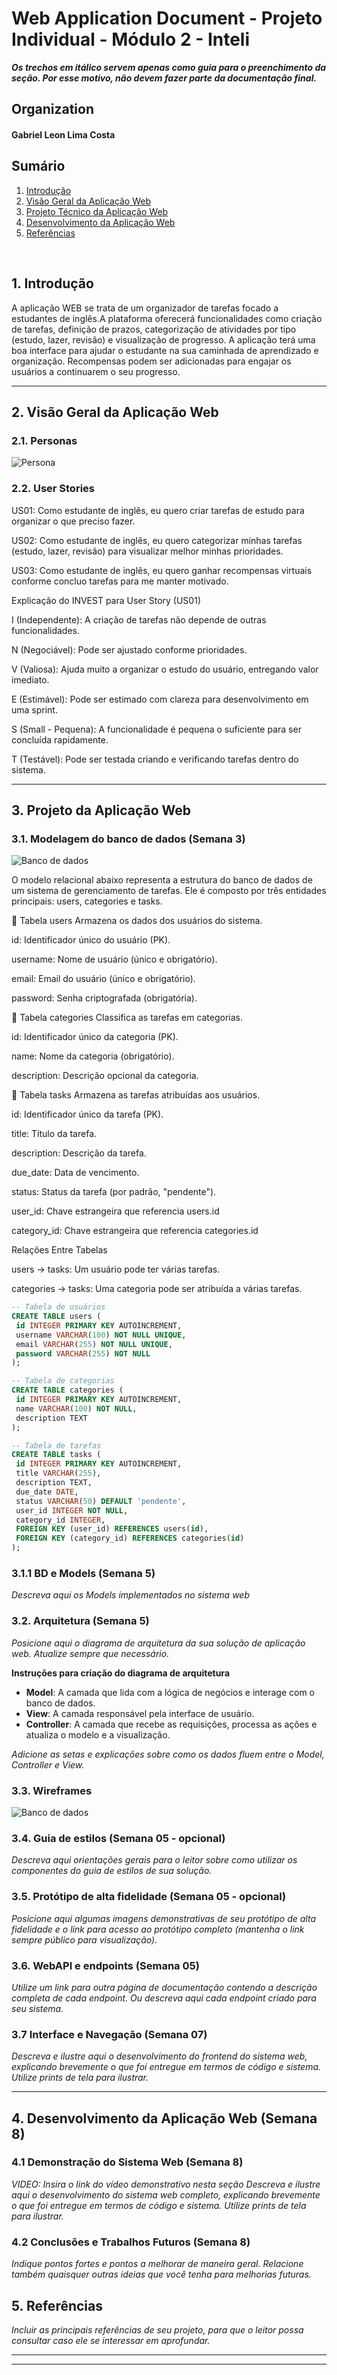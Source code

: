 # Web Application Document - Projeto Individual - Módulo 2 - Inteli

**_Os trechos em itálico servem apenas como guia para o preenchimento da seção. Por esse motivo, não devem fazer parte da documentação final._**

## Organization

#### Gabriel Leon Lima Costa

## Sumário

1. [Introdução](#c1)  
2. [Visão Geral da Aplicação Web](#c2)  
3. [Projeto Técnico da Aplicação Web](#c3)  
4. [Desenvolvimento da Aplicação Web](#c4)  
5. [Referências](#c5)  

<br>

## <a name="c1"></a>1. Introdução 


A aplicação WEB se trata de um organizador de tarefas focado a estudantes de inglês.A plataforma oferecerá funcionalidades como criação de tarefas, definição de prazos, categorização de atividades por tipo (estudo, lazer, revisão) e visualização de progresso. A aplicação terá uma boa interface para ajudar o estudante na sua caminhada de aprendizado e organização. Recompensas podem ser adicionadas para engajar os usuários a continuarem o seu progresso.

---

## <a name="c2"></a>2. Visão Geral da Aplicação Web

### 2.1. Personas 

![Persona ](imagens/persona.png)

### 2.2. User Stories 


US01:	Como estudante de inglês, eu quero criar tarefas de estudo para organizar o que preciso fazer.

US02:	Como estudante de inglês, eu quero categorizar minhas tarefas (estudo, lazer, revisão) para visualizar melhor minhas prioridades.

US03:	Como estudante de inglês, eu quero ganhar recompensas virtuais conforme concluo tarefas para me manter motivado.

Explicação do INVEST para User Story (US01)

I (Independente): A criação de tarefas não depende de outras funcionalidades.

N (Negociável): Pode ser ajustado conforme prioridades.

V (Valiosa): Ajuda muito a organizar o estudo do usuário, entregando valor imediato.

E (Estimável): Pode ser estimado com clareza para desenvolvimento em uma sprint.

S (Small - Pequena): A funcionalidade é pequena o suficiente para ser concluída rapidamente.

T (Testável): Pode ser testada criando e verificando tarefas dentro do sistema.



---

## <a name="c3"></a>3. Projeto da Aplicação Web

### 3.1. Modelagem do banco de dados  (Semana 3)

![Banco de dados ](imagens/modelo-banco.png)

O modelo relacional abaixo representa a estrutura do banco de dados de um sistema de gerenciamento de tarefas. Ele é composto por três entidades principais: users, categories e tasks.

🔹 Tabela users
Armazena os dados dos usuários do sistema.

id: Identificador único do usuário (PK).

username: Nome de usuário (único e obrigatório).

email: Email do usuário (único e obrigatório).

password: Senha criptografada (obrigatória).

🔹 Tabela categories
Classifica as tarefas em categorias.

id: Identificador único da categoria (PK).

name: Nome da categoria (obrigatório).

description: Descrição opcional da categoria.

🔹 Tabela tasks
Armazena as tarefas atribuídas aos usuários.

id: Identificador único da tarefa (PK).

title: Título da tarefa.

description: Descrição da tarefa.

due_date: Data de vencimento.

status: Status da tarefa (por padrão, "pendente").

user_id: Chave estrangeira que referencia users.id 

category_id: Chave estrangeira que referencia categories.id 

Relações Entre Tabelas

users → tasks: Um usuário pode ter várias tarefas. 

categories → tasks: Uma categoria pode ser atribuída a várias tarefas. 

 ```sql
 -- Tabela de usuários
CREATE TABLE users (
  id INTEGER PRIMARY KEY AUTOINCREMENT,
  username VARCHAR(100) NOT NULL UNIQUE,
  email VARCHAR(255) NOT NULL UNIQUE,
  password VARCHAR(255) NOT NULL
);

-- Tabela de categorias
CREATE TABLE categories (
  id INTEGER PRIMARY KEY AUTOINCREMENT,
  name VARCHAR(100) NOT NULL,
  description TEXT
);

-- Tabela de tarefas
CREATE TABLE tasks (
  id INTEGER PRIMARY KEY AUTOINCREMENT,
  title VARCHAR(255),
  description TEXT,
  due_date DATE,
  status VARCHAR(50) DEFAULT 'pendente',
  user_id INTEGER NOT NULL,
  category_id INTEGER,
  FOREIGN KEY (user_id) REFERENCES users(id),
  FOREIGN KEY (category_id) REFERENCES categories(id)
);

```



### 3.1.1 BD e Models (Semana 5)
*Descreva aqui os Models implementados no sistema web*

### 3.2. Arquitetura (Semana 5)

*Posicione aqui o diagrama de arquitetura da sua solução de aplicação web. Atualize sempre que necessário.*

**Instruções para criação do diagrama de arquitetura**  
- **Model**: A camada que lida com a lógica de negócios e interage com o banco de dados.
- **View**: A camada responsável pela interface de usuário.
- **Controller**: A camada que recebe as requisições, processa as ações e atualiza o modelo e a visualização.
  
*Adicione as setas e explicações sobre como os dados fluem entre o Model, Controller e View.*

### 3.3. Wireframes 

![Banco de dados ](imagens/wireframe.png)

### 3.4. Guia de estilos (Semana 05 - opcional)

*Descreva aqui orientações gerais para o leitor sobre como utilizar os componentes do guia de estilos de sua solução.*


### 3.5. Protótipo de alta fidelidade (Semana 05 - opcional)

*Posicione aqui algumas imagens demonstrativas de seu protótipo de alta fidelidade e o link para acesso ao protótipo completo (mantenha o link sempre público para visualização).*

### 3.6. WebAPI e endpoints (Semana 05)

*Utilize um link para outra página de documentação contendo a descrição completa de cada endpoint. Ou descreva aqui cada endpoint criado para seu sistema.*  

### 3.7 Interface e Navegação (Semana 07)

*Descreva e ilustre aqui o desenvolvimento do frontend do sistema web, explicando brevemente o que foi entregue em termos de código e sistema. Utilize prints de tela para ilustrar.*

---

## <a name="c4"></a>4. Desenvolvimento da Aplicação Web (Semana 8)

### 4.1 Demonstração do Sistema Web (Semana 8)

*VIDEO: Insira o link do vídeo demonstrativo nesta seção*
*Descreva e ilustre aqui o desenvolvimento do sistema web completo, explicando brevemente o que foi entregue em termos de código e sistema. Utilize prints de tela para ilustrar.*

### 4.2 Conclusões e Trabalhos Futuros (Semana 8)

*Indique pontos fortes e pontos a melhorar de maneira geral.*
*Relacione também quaisquer outras ideias que você tenha para melhorias futuras.*



## <a name="c5"></a>5. Referências

_Incluir as principais referências de seu projeto, para que o leitor possa consultar caso ele se interessar em aprofundar._<br>

---
---
